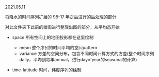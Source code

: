 2021.05.11

将降水的时间序列扩展的 98-17 年之后进行的后处理的部分

对此文件夹下此前的绘图进行整理出图的部分，从平均态开始

- space 所有空间上的地图投影都在这里绘制
    - mean 整个序列的时间平均的空间pattern
    - variance 方差的空间分布，包含不同时间计算方式的方差(整个时间序列daily，平均到每年annual，进行dayofyear的seasonal的计算)

- time-latitude 时间，纬度序列的绘制